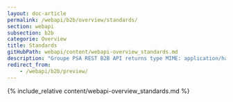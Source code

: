 ```yaml
---
layout: doc-article
permalink: /webapi/b2b/overview/standards/
section: webapi
subsection: b2b
categorie: Overview
title: Standards
gitHubPath: webapi/content/webapi-overview_standards.md
description: "Groupe PSA REST B2B API returns type MIME: application/hal+json. GeoJson is for geolocation and time format is RFC3339."
redirect_from: 
    - /webapi/b2b/preview/
---
```

{% include_relative content/webapi-overview_standards.md %}